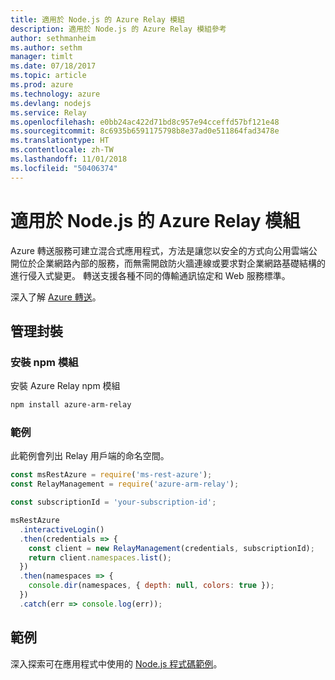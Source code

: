 ```yaml
---
title: 適用於 Node.js 的 Azure Relay 模組
description: 適用於 Node.js 的 Azure Relay 模組參考
author: sethmanheim
ms.author: sethm
manager: timlt
ms.date: 07/18/2017
ms.topic: article
ms.prod: azure
ms.technology: azure
ms.devlang: nodejs
ms.service: Relay
ms.openlocfilehash: e0bb24ac422d71bd8c957e94cceffd57bf121e48
ms.sourcegitcommit: 8c6935b6591175798b8e37ad0e511864fad3478e
ms.translationtype: HT
ms.contentlocale: zh-TW
ms.lasthandoff: 11/01/2018
ms.locfileid: "50406374"
---
```

# <a name="azure-relay-modules-for-nodejs"></a>適用於 Node.js 的 Azure Relay 模組

Azure 轉送服務可建立混合式應用程式，方法是讓您以安全的方式向公用雲端公開位於企業網路內部的服務，而無需開啟防火牆連線或要求對企業網路基礎結構的進行侵入式變更。 轉送支援各種不同的傳輸通訊協定和 Web 服務標準。

深入了解 [Azure 轉送](https://docs.microsoft.com/azure/service-bus-relay/relay-what-is-it)。

## <a name="management-package"></a>管理封裝

### <a name="install-the-npm-module"></a>安裝 npm 模組

安裝 Azure Relay npm 模組

```bash
npm install azure-arm-relay
```

### <a name="example"></a>範例

此範例會列出 Relay 用戶端的命名空間。

```javascript
const msRestAzure = require('ms-rest-azure');
const RelayManagement = require('azure-arm-relay');

const subscriptionId = 'your-subscription-id';

msRestAzure
  .interactiveLogin()
  .then(credentials => {
    const client = new RelayManagement(credentials, subscriptionId);
    return client.namespaces.list();
  })
  .then(namespaces => {
    console.dir(namespaces, { depth: null, colors: true });
  })
  .catch(err => console.log(err));
```

## <a name="samples"></a>範例

深入探索可在應用程式中使用的 [Node.js 程式碼範例](https://azure.microsoft.com/resources/samples/?platform=nodejs)。
